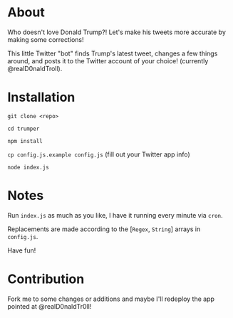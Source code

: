 # About

Who doesn't love Donald Trump?!  Let's make his tweets more accurate by making some corrections!

This little Twitter "bot" finds Trump's latest tweet, changes a few things around, and posts it to the Twitter account of your choice! (currently @realD0naldTroll).

# Installation

`git clone <repo>`

`cd trumper`

`npm install`

`cp config.js.example config.js` (fill out your Twitter app info)

`node index.js`

# Notes

Run `index.js` as much as you like, I have it running every minute via `cron`.

Replacements are made according to the [`Regex`, `String`] arrays in `config.js`.

Have fun!

# Contribution

Fork me to some changes or additions and maybe I'll redeploy the app pointed at @realD0naldTr0ll!
